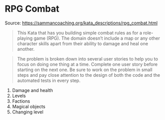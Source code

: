 # RPG Combat

Source: https://sammancoaching.org/kata_descriptions/rpg_combat.html

> This Kata that has you building simple combat rules as for a role-playing game (RPG). The domain doesn’t include a map or any other character skills apart from their ability to damage and heal one another.

> The problem is broken down into several user stories to help you to focus on doing one thing at a time. Complete one user story before starting on the next one. Be sure to work on the problem in small steps and pay close attention to the design of both the code and the automated tests in every step.

1. Damage and health
2. Levels
3. Factions
4. Magical objects
5. Changing level
